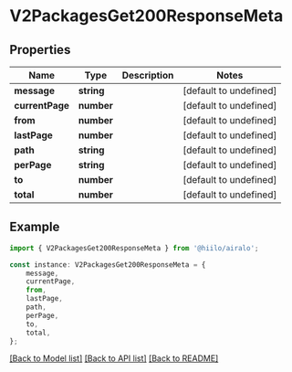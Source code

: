 # V2PackagesGet200ResponseMeta


## Properties

Name | Type | Description | Notes
------------ | ------------- | ------------- | -------------
**message** | **string** |  | [default to undefined]
**currentPage** | **number** |  | [default to undefined]
**from** | **number** |  | [default to undefined]
**lastPage** | **number** |  | [default to undefined]
**path** | **string** |  | [default to undefined]
**perPage** | **string** |  | [default to undefined]
**to** | **number** |  | [default to undefined]
**total** | **number** |  | [default to undefined]

## Example

```typescript
import { V2PackagesGet200ResponseMeta } from '@hiilo/airalo';

const instance: V2PackagesGet200ResponseMeta = {
    message,
    currentPage,
    from,
    lastPage,
    path,
    perPage,
    to,
    total,
};
```

[[Back to Model list]](../README.md#documentation-for-models) [[Back to API list]](../README.md#documentation-for-api-endpoints) [[Back to README]](../README.md)
